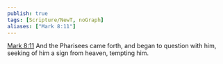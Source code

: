 ```yaml
---
publish: true
tags: [Scripture/NewT, noGraph]
aliases: ["Mark 8:11"]
---
```

[Mark 8:11](https://churchofjesuschrist.org/study/scriptures/nt/mark/8?lang=eng&id=p11#p11) And the Pharisees came forth, and began to question with him, seeking of him a sign from heaven, tempting him.
